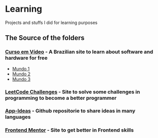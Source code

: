 # Learning
Projects and stuffs I did for learning purposes

## The Source of the folders

### [Curso em Vídeo](https://www.cursoemvideo.com/cursos/) - A Brazilian site to learn about software and hardware for free
* [Mundo 1](https://www.cursoemvideo.com/curso/python-3-mundo-1/)
* [Mundo 2](https://www.cursoemvideo.com/curso/python-3-mundo-2/)
* [Mundo 3](https://www.cursoemvideo.com/curso/python-3-mundo-3/)

### [LeetCode Challenges](https://leetcode.com/) - Site to solve some challenges in programming to become a better programmer

### [App-Ideas](https://github.com/florinpop17/app-ideas) - Github repositorie to share ideas in many languages

### [Frontend Mentor](https://www.frontendmentor.io/) - Site to get better in Frontend skills 

